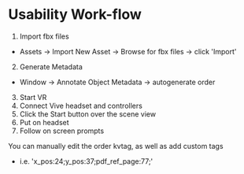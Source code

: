 # Usability Work-flow

1. Import fbx files
  * Assets -> Import New Asset -> Browse for fbx files -> click 'Import'
2. Generate Metadata
  * Window -> Annotate Object Metadata -> autogenerate order
3. Start VR
  1. Connect Vive headset and controllers
  2. Click the Start button over the scene view
  3. Put on headset
  4. Follow on screen prompts

You can manually edit the order kvtag, as well as add custom tags
  * i.e. 'x_pos:24;y_pos:37;pdf_ref_page:77;'
